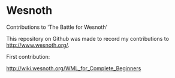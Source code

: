 # Wesnoth
Contributions to 'The Battle for Wesnoth'

This repository on Github was made to record my contributions to http://www.wesnoth.org/.

First contribution:

http://wiki.wesnoth.org/WML_for_Complete_Beginners
